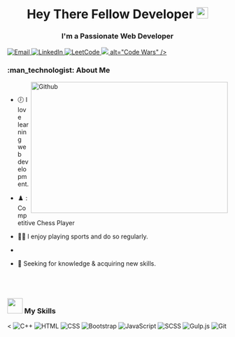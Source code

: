 <h1 align="center">Hey There Fellow Developer <img src="https://media.giphy.com/media/hvRJCLFzcasrR4ia7z/giphy.gif" width="26" /></h1>
<h3 align="center">I'm a Passionate Web Developer</h3>


  <a href="mailto:ezz.magdy30@gmail.com">
    <img src="https://img.shields.io/badge/Email-b23121?logo=gmail&logoColor=white&style=for-the-badge" alt="Email" />
  </a>
  <a href="">
    <img src="https://img.shields.io/badge/LinkedIn-0a66c2?logo=linkedin&logoColor=white&style=for-the-badge" alt="LinkedIn" />
  </a>
</div>

  <a href="">
    <img src="https://img.shields.io/badge/Leetcode-f09a1a?logo=leetcode&logoColor=white&style=for-the-badge" alt="LeetCode" />
  </a>
  
<a href="https://www.codewars.com/users/Ezzeldien">
    <img src="https://www.codewars.com/packs/assets/logo.61192cf7.svg"> alt="Code Wars" />
  </a>

<h3>
  :man_technologist: 
  About Me
</h3>

<img width="450" height="300" align="right" alt="Github" src="https://github.githubassets.com/images/modules/profile/profile-first-issue-dark.svg" />&nbsp;

- :clock7:  I love learning web development.

- ♟️ : Competitive Chess Player
  
- :running_man: I enjoy playing sports and do so regularly.
- 
- :telescope: Seeking for knowledge & acquiring new skills.
  

<br />
<br />

<h3>
  <img src="https://media2.giphy.com/media/QssGEmpkyEOhBCb7e1/giphy.gif?cid=ecf05e47a0n3gi1bfqntqmob8g9aid1oyj2wr3ds3mg700bl&rid=giphy.gif" width="35">
  My Skills
</h3>

<div>
    < <img src="https://img.shields.io/badge/-C++-333?logo=cplusplus&style=for-the-badge" alt="C++" />
    <img src="https://img.shields.io/badge/-Html-333?logo=html5&style=for-the-badge" alt="HTML" />
    <img src="https://img.shields.io/badge/-Css-333?logo=css3&style=for-the-badge&logoColor=blue" alt="CSS" />
    <img src="https://img.shields.io/badge/-Bootstrap-333?logo=bootstrap&style=for-the-badge" alt="Bootstrap" />
    <img src="https://img.shields.io/badge/-Javascript%20+%20ES6-333?logo=javascript&style=for-the-badge" alt="JavaScript" />
    <img src="https://img.shields.io/badge/-SCSS-333?logo=sass&style=for-the-badge" alt="SCSS" />
    <img src="https://img.shields.io/badge/-Gulp.js-333?logo=gulp&style=for-the-badge" alt="Gulp.js" />
      <img src="https://img.shields.io/badge/-Git-333?logo=git&style=for-the-badge" alt="Git" />
    <!-- <img src="https://img.shields.io/badge/-React-333?logo=react&style=for-the-badge" alt="React.js" /> -->
    <!-- <img src="https://img.shields.io/badge/-TypeScript-333?logo=typescript&style=for-the-badge" alt="TypeScript" /> -->
</div>



